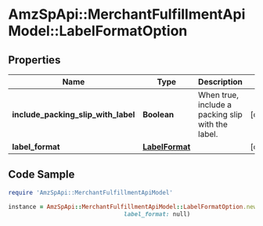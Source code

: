 # AmzSpApi::MerchantFulfillmentApiModel::LabelFormatOption

## Properties

Name | Type | Description | Notes
------------ | ------------- | ------------- | -------------
**include_packing_slip_with_label** | **Boolean** | When true, include a packing slip with the label. | [optional] 
**label_format** | [**LabelFormat**](LabelFormat.md) |  | [optional] 

## Code Sample

```ruby
require 'AmzSpApi::MerchantFulfillmentApiModel'

instance = AmzSpApi::MerchantFulfillmentApiModel::LabelFormatOption.new(include_packing_slip_with_label: null,
                                 label_format: null)
```


